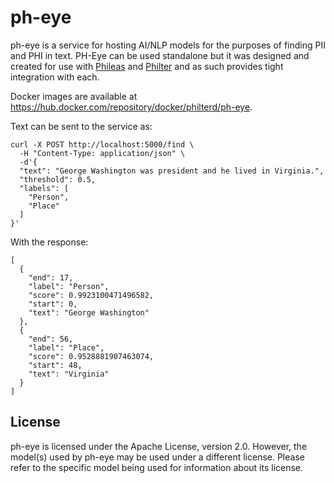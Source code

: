 # ph-eye

ph-eye is a service for hosting AI/NLP models for the purposes of finding PII and PHI in text. PH-Eye can be used standalone but it was designed and created for use with [Phileas](https://github.com/philterd/phileas) and [Philter](https://github.com/philterd/philter) and as such provides tight integration with each.

Docker images are available at https://hub.docker.com/repository/docker/philterd/ph-eye.

Text can be sent to the service as:

```
curl -X POST http://localhost:5000/find \
  -H "Content-Type: application/json" \
  -d'{
  "text": "George Washington was president and he lived in Virginia.",
  "threshold": 0.5,
  "labels": [
    "Person",
    "Place"
  ]
}'
```

With the response:

```
[
  {
    "end": 17,
    "label": "Person",
    "score": 0.9923100471496582,
    "start": 0,
    "text": "George Washington"
  },
  {
    "end": 56,
    "label": "Place",
    "score": 0.9528881907463074,
    "start": 48,
    "text": "Virginia"
  }
]
```

## License

ph-eye is licensed under the Apache License, version 2.0. However, the model(s) used by ph-eye may be used under a different license. Please refer to the specific model being used for information about its license.
